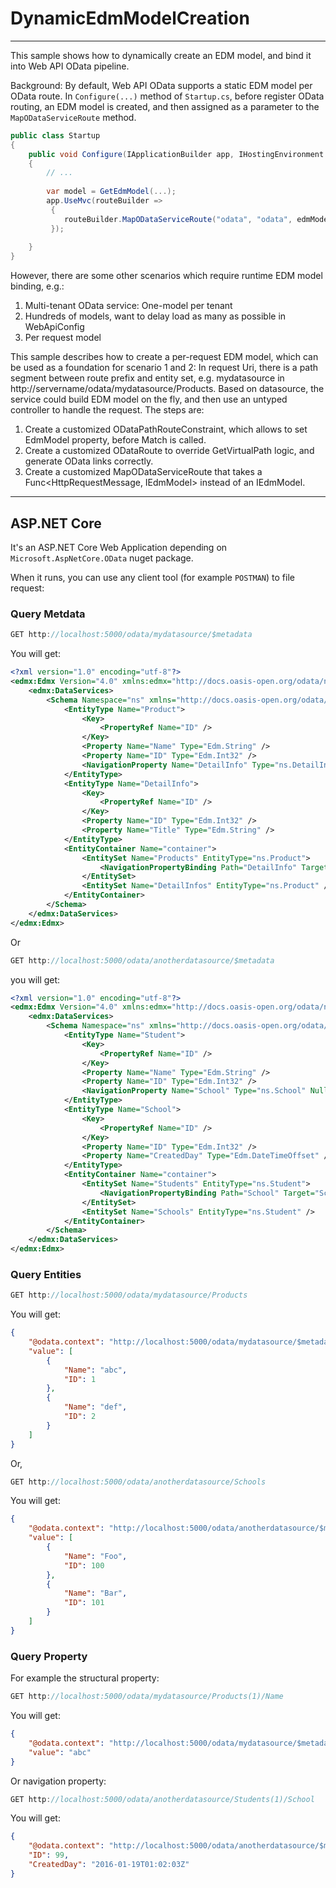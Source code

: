 # DynamicEdmModelCreation
-----------------------

This sample shows how to dynamically create an EDM model, and bind it into Web API OData pipeline.

Background:
By default, Web API OData supports a static EDM model per OData route.
In `Configure(...)` method of `Startup.cs`, before register OData routing, an EDM model is created, and then assigned as a parameter to the
`MapODataServiceRoute` method.

```C#
public class Startup
{
    public void Configure(IApplicationBuilder app, IHostingEnvironment env)
    {
	    // ...
		
		var model = GetEdmModel(...);
        app.UseMvc(routeBuilder =>
         {
			routeBuilder.MapODataServiceRoute("odata", "odata", edmModel)
		 });
			
    }
}
```

However, there are some other scenarios which require runtime EDM model binding, e.g.:
1. Multi-tenant OData service: One-model per tenant
2. Hundreds of models, want to delay load as many as possible in WebApiConfig
3. Per request model

This sample describes how to create a per-request EDM model, which can be used as a foundation for scenario 1 and 2:
In request Uri, there is a path segment between route prefix and entity set, e.g. mydatasource in 
http://servername/odata/mydatasource/Products. Based on datasource, the service could build EDM model on the fly,
and then use an untyped controller to handle the request.
The steps are:
1. Create a customized ODataPathRouteConstraint, which allows to set EdmModel property, before Match is called.
2. Create a customized ODataRoute to override GetVirtualPath logic, and generate OData links correctly.
3. Create a customized MapODataServiceRoute that takes a Func<HttpRequestMessage, IEdmModel> instead of an IEdmModel.

---

## ASP.NET Core

It's an ASP.NET Core Web Application depending on `Microsoft.AspNetCore.OData` nuget package.

When it runs, you can use any client tool (for example `POSTMAN`) to file request:

### Query Metdata

```C#
GET http://localhost:5000/odata/mydatasource/$metadata
```
You will get:

```xml
<?xml version="1.0" encoding="utf-8"?>
<edmx:Edmx Version="4.0" xmlns:edmx="http://docs.oasis-open.org/odata/ns/edmx">
    <edmx:DataServices>
        <Schema Namespace="ns" xmlns="http://docs.oasis-open.org/odata/ns/edm">
            <EntityType Name="Product">
                <Key>
                    <PropertyRef Name="ID" />
                </Key>
                <Property Name="Name" Type="Edm.String" />
                <Property Name="ID" Type="Edm.Int32" />
                <NavigationProperty Name="DetailInfo" Type="ns.DetailInfo" Nullable="false" />
            </EntityType>
            <EntityType Name="DetailInfo">
                <Key>
                    <PropertyRef Name="ID" />
                </Key>
                <Property Name="ID" Type="Edm.Int32" />
                <Property Name="Title" Type="Edm.String" />
            </EntityType>
            <EntityContainer Name="container">
                <EntitySet Name="Products" EntityType="ns.Product">
                    <NavigationPropertyBinding Path="DetailInfo" Target="DetailInfos" />
                </EntitySet>
                <EntitySet Name="DetailInfos" EntityType="ns.Product" />
            </EntityContainer>
        </Schema>
    </edmx:DataServices>
</edmx:Edmx>
```

Or
```C#
GET http://localhost:5000/odata/anotherdatasource/$metadata
```

you will get:
```xml
<?xml version="1.0" encoding="utf-8"?>
<edmx:Edmx Version="4.0" xmlns:edmx="http://docs.oasis-open.org/odata/ns/edmx">
    <edmx:DataServices>
        <Schema Namespace="ns" xmlns="http://docs.oasis-open.org/odata/ns/edm">
            <EntityType Name="Student">
                <Key>
                    <PropertyRef Name="ID" />
                </Key>
                <Property Name="Name" Type="Edm.String" />
                <Property Name="ID" Type="Edm.Int32" />
                <NavigationProperty Name="School" Type="ns.School" Nullable="false" />
            </EntityType>
            <EntityType Name="School">
                <Key>
                    <PropertyRef Name="ID" />
                </Key>
                <Property Name="ID" Type="Edm.Int32" />
                <Property Name="CreatedDay" Type="Edm.DateTimeOffset" />
            </EntityType>
            <EntityContainer Name="container">
                <EntitySet Name="Students" EntityType="ns.Student">
                    <NavigationPropertyBinding Path="School" Target="Schools" />
                </EntitySet>
                <EntitySet Name="Schools" EntityType="ns.Student" />
            </EntityContainer>
        </Schema>
    </edmx:DataServices>
</edmx:Edmx>
```

### Query Entities

```C#
GET http://localhost:5000/odata/mydatasource/Products
```
You will get:
```json
{
    "@odata.context": "http://localhost:5000/odata/mydatasource/$metadata#Products",
    "value": [
        {
            "Name": "abc",
            "ID": 1
        },
        {
            "Name": "def",
            "ID": 2
        }
    ]
}
```
Or,

```C#
GET http://localhost:5000/odata/anotherdatasource/Schools
```
You will get:
```json
{
    "@odata.context": "http://localhost:5000/odata/anotherdatasource/$metadata#Schools",
    "value": [
        {
            "Name": "Foo",
            "ID": 100
        },
        {
            "Name": "Bar",
            "ID": 101
        }
    ]
}
```

### Query Property

For example the structural property:

```C#
GET http://localhost:5000/odata/mydatasource/Products(1)/Name
```

You will get:
```json
{
    "@odata.context": "http://localhost:5000/odata/mydatasource/$metadata#Products(1)/Name",
    "value": "abc"
}
```

Or navigation property:

```C#
GET http://localhost:5000/odata/anotherdatasource/Students(1)/School
```
You will get:

```json
{
    "@odata.context": "http://localhost:5000/odata/anotherdatasource/$metadata#Schools/ns.School/$entity",
    "ID": 99,
    "CreatedDay": "2016-01-19T01:02:03Z"
}
```
